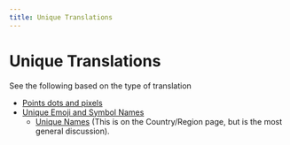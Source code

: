 ```yaml
---
title: Unique Translations
---
```


# Unique Translations

See the following based on the type of translation

- [Points dots and pixels](https://cldr.unicode.org/translation/units/unit-names-and-patterns)
- [Unique Emoji and Symbol Names](https://cldr.unicode.org/translation/characters/short-names-and-keywords)
	- [Unique Names](https://cldr.unicode.org/translation/displaynames/countryregion-territory-names#h.xkmg2o42dw29) (This is on the Country/Region page, but is the most general discussion).

